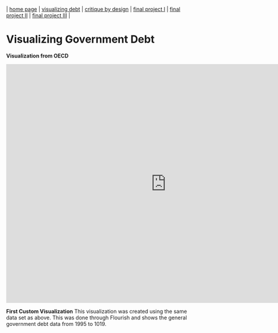 | [home page](https://cmustudent.github.io/tswd-portfolio-templates/) | [visualizing debt](visualizing-government-debt) | [critique by design](critique-by-design) | [final project I](final-project-part-one) | [final project II](final-project-part-two) | [final project III](final-project-part-three) |

# Visualizing Government Debt

**Visualization from OECD**
<iframe src="https://data.oecd.org/chart/6Y5b" width="860" height="645" style="border: 0" mozallowfullscreen="true" webkitallowfullscreen="true" allowfullscreen="true"><a href="https://data.oecd.org/chart/6Y5b" target="_blank">OECD Chart: General government debt, Total, % of GDP, Annual, 2013</a></iframe>


**First Custom Visualization**
This visualization was created using the same data set as above. This was done through Flourish and shows the general government debt data from 1995 to 1019. 
<div class="flourish-embed flourish-chart" data-src="visualisation/12598295"><script src="https://public.flourish.studio/resources/embed.js"></script></div>
